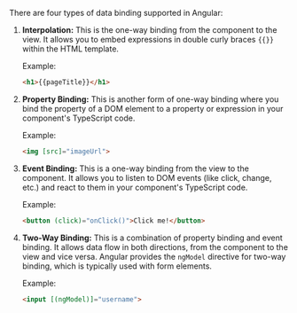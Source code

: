  There are four types of data binding supported in Angular:

1. **Interpolation:** This is the one-way binding from the component to the view. It allows you to embed expressions in double curly braces `{{}}` within the HTML template.

   Example:
   ```html
   <h1>{{pageTitle}}</h1>
   ```

2. **Property Binding:** This is another form of one-way binding where you bind the property of a DOM element to a property or expression in your component's TypeScript code.

   Example:
   ```html
   <img [src]="imageUrl">
   ```

3. **Event Binding:** This is a one-way binding from the view to the component. It allows you to listen to DOM events (like click, change, etc.) and react to them in your component's TypeScript code.

   Example:
   ```html
   <button (click)="onClick()">Click me!</button>
   ```

4. **Two-Way Binding:** This is a combination of property binding and event binding. It allows data flow in both directions, from the component to the view and vice versa. Angular provides the `ngModel` directive for two-way binding, which is typically used with form elements.

   Example:
   ```html
   <input [(ngModel)]="username">
   ```
